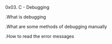 0x03. C - Debugging



.What is debugging

.What are some methods of debugging manually

.How to read the error messages
